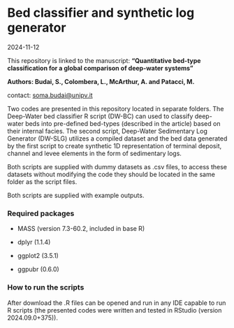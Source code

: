 # Bed classifier and synthetic log generator

2024-11-12

This repository is linked to the manuscript: **“Quantitative bed-type
classification for a global comparison of deep-water systems”**

**Authors: Budai, S., Colombera, L., McArthur, A. and Patacci, M.**

contact: soma.budai@unipv.it

Two codes are presented in this repository located in separate folders.
The Deep-Water bed classifier R script (DW-BC) can used to classify
deep-water beds into pre-defined bed-types (described in the article)
based on their internal facies. The second script, Deep-Water
Sedimentary Log Generator (DW-SLG) utilizes a compiled dataset and the
bed data generated by the first script to create synthetic 1D
representation of terminal deposit, channel and levee elements in the
form of sedimentary logs.

Both scripts are supplied with dummy datasets as .csv files, to access
these datasets without modifying the code they should be located in the
same folder as the script files.

Both scripts are supplied with example outputs.

### Required packages

- MASS (version 7.3-60.2, included in base R)

- dplyr (1.1.4)

- ggplot2 (3.5.1)

- ggpubr (0.6.0)

### How to run the scripts

After download the .R files can be opened and run in any IDE capable to
run R scripts (the presented codes were written and tested in RStudio
(version 2024.09.0+375)).
